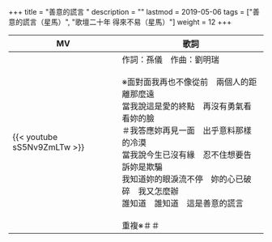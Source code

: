 +++
title = "善意的謊言 "
description = ""
lastmod = 2019-05-06
tags = ["善意的謊言（星馬）", "歌壇二十年 得來不易（星馬）"]
weight = 12
+++

MV  | 歌詞  
--------------|-------
{{< youtube sS5Nv9ZmLTw >}}|作詞：孫儀　作曲：劉明瑞<br/><br/>※面對面我再也不像從前　兩個人的距離那麼遠<br/>當我說這是愛的終點　再沒有勇氣看看妳的臉<br/>＃我答應妳再見一面　出乎意料那樣的冷漠<br/>當我說今生已沒有緣　忍不住想要告訴妳是欺騙<br/>我知道妳的眼淚流不停　妳的心已破碎　我又怎麼辦<br/>誰知道　誰知道　這是善意的謊言<br/><br/> 重複※＃＃